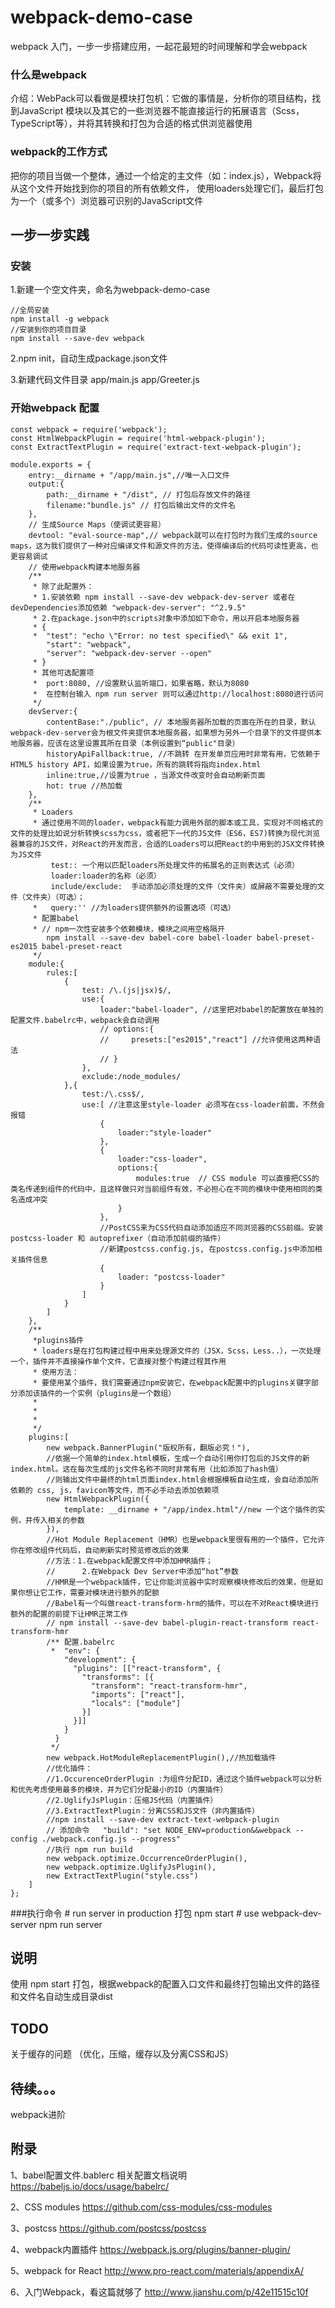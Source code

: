 # webpack-demo-case
webpack 入门，一步一步搭建应用，一起花最短的时间理解和学会webpack

### 什么是webpack
介绍：WebPack可以看做是模块打包机：它做的事情是，分析你的项目结构，找到JavaScript
模块以及其它的一些浏览器不能直接运行的拓展语言（Scss，TypeScript等），并将其转换和打包为合适的格式供浏览器使用

### webpack的工作方式
把你的项目当做一个整体，通过一个给定的主文件（如：index.js），Webpack将从这个文件开始找到你的项目的所有依赖文件，
使用loaders处理它们，最后打包为一个（或多个）浏览器可识别的JavaScript文件    

## 一步一步实践

### 安装
1.新建一个空文件夹，命名为webpack-demo-case
    
    //全局安装
    npm install -g webpack
    //安装到你的项目目录
    npm install --save-dev webpack

2.npm init，自动生成package.json文件

3.新建代码文件目录 app/main.js  app/Greeter.js

### 开始webpack 配置

    const webpack = require('webpack');
    const HtmlWebpackPlugin = require('html-webpack-plugin');
    const ExtractTextPlugin = require('extract-text-webpack-plugin');
    
    module.exports = {
        entry:__dirname + "/app/main.js",//唯一入口文件
        output:{
            path:__dirname + "/dist", // 打包后存放文件的路径
            filename:"bundle.js" // 打包后输出文件的文件名
        },
        // 生成Source Maps（使调试更容易）
        devtool: "eval-source-map",// webpack就可以在打包时为我们生成的source maps，这为我们提供了一种对应编译文件和源文件的方法，使得编译后的代码可读性更高，也更容易调试
        // 使用webpack构建本地服务器
        /**
         * 除了此配置外：
         * 1.安装依赖 npm install --save-dev webpack-dev-server 或者在devDependencies添加依赖 "webpack-dev-server": "^2.9.5"
         * 2.在package.json中的scripts对象中添加如下命令，用以开启本地服务器
         * {
         *  "test": "echo \"Error: no test specified\" && exit 1",
            "start": "webpack",
            "server": "webpack-dev-server --open"
         * }
         * 其他可选配置项
         *  port:8080, //设置默认监听端口，如果省略，默认为8080
         *  在控制台输入 npm run server 则可以通过http://localhost:8080进行访问
         */
        devServer:{
            contentBase:"./public", // 本地服务器所加载的页面在所在的目录，默认webpack-dev-server会为根文件夹提供本地服务器，如果想为另外一个目录下的文件提供本地服务器，应该在这里设置其所在目录（本例设置到“public"目录）
            historyApiFallback:true, //不跳转 在开发单页应用时非常有用，它依赖于HTML5 history API，如果设置为true，所有的跳转将指向index.html
            inline:true,//设置为true ，当源文件改变时会自动刷新页面
            hot: true //热加载
        },
        /**
         * Loaders
         * 通过使用不同的loader，webpack有能力调用外部的脚本或工具，实现对不同格式的文件的处理比如说分析转换scss为css，或者把下一代的JS文件（ES6，ES7)转换为现代浏览器兼容的JS文件，对React的开发而言，合适的Loaders可以把React的中用到的JSX文件转换为JS文件
             test:: 一个用以匹配loaders所处理文件的拓展名的正则表达式（必须）
             loader:loader的名称（必须）
             include/exclude:  手动添加必须处理的文件（文件夹）或屏蔽不需要处理的文件（文件夹）（可选）；
         *   query:'' //为loaders提供额外的设置选项（可选）
         * 配置babel
         * // npm一次性安装多个依赖模块，模块之间用空格隔开
            npm install --save-dev babel-core babel-loader babel-preset-es2015 babel-preset-react
         */
        module:{
            rules:[
                {
                    test: /\.(js|jsx)$/,
                    use:{
                        loader:"babel-loader", //这里把对babel的配置放在单独的配置文件.babelrc中，webpack会自动调用
                        // options:{
                        //     presets:["es2015","react"] //允许使用这两种语法
                        // }
                    },
                    exclude:/node_modules/
                },{
                    test:/\.css$/,
                    use:[ //注意这里style-loader 必须写在css-loader前面，不然会报错
                        {
                            loader:"style-loader"
                        },
                        {
                            loader:"css-loader",
                            options:{
                                modules:true  // CSS module 可以直接把CSS的类名传递到组件的代码中，且这样做只对当前组件有效，不必担心在不同的模块中使用相同的类名造成冲突
                            }
                        },
                        //PostCSS来为CSS代码自动添加适应不同浏览器的CSS前缀。安装postcss-loader 和 autoprefixer（自动添加前缀的插件）
                        //新建postcss.config.js, 在postcss.config.js中添加相关插件信息
                        {
                            loader: "postcss-loader"
                        }
                    ]
                }
            ]
        },
        /**
         *plugins插件
         * loaders是在打包构建过程中用来处理源文件的（JSX，Scss，Less..），一次处理一个，插件并不直接操作单个文件，它直接对整个构建过程其作用
         * 使用方法：
         * 要使用某个插件，我们需要通过npm安装它，在webpack配置中的plugins关键字部分添加该插件的一个实例（plugins是一个数组）
         *
         *
         *
         */
        plugins:[
            new webpack.BannerPlugin("版权所有，翻版必究！"),
            //依据一个简单的index.html模板，生成一个自动引用你打包后的JS文件的新index.html。这在每次生成的js文件名称不同时非常有用（比如添加了hash值）
            //则输出文件中最终的html页面index.html会根据模板自动生成，会自动添加所依赖的 css, js，favicon等文件，而不必手动去添加依赖项
            new HtmlWebpackPlugin({
                template: __dirname + "/app/index.html"//new 一个这个插件的实例，并传入相关的参数
            }),
            //Hot Module Replacement（HMR）也是webpack里很有用的一个插件，它允许你在修改组件代码后，自动刷新实时预览修改后的效果
            //方法：1.在webpack配置文件中添加HMR插件；
            //      2.在Webpack Dev Server中添加“hot”参数
            //HMR是一个webpack插件，它让你能浏览器中实时观察模块修改后的效果，但是如果你想让它工作，需要对模块进行额外的配额
            //Babel有一个叫做react-transform-hrm的插件，可以在不对React模块进行额外的配置的前提下让HMR正常工作
            // npm install --save-dev babel-plugin-react-transform react-transform-hmr
            /** 配置.babelrc
             *  "env": {
                "development": {
                  "plugins": [["react-transform", {
                    "transforms": [{
                      "transform": "react-transform-hmr",
                      "imports": ["react"],
                      "locals": ["module"]
                    }]
                  }]]
                }
              }
             */
            new webpack.HotModuleReplacementPlugin(),//热加载插件
            //优化插件：
            //1.OccurenceOrderPlugin :为组件分配ID，通过这个插件webpack可以分析和优先考虑使用最多的模块，并为它们分配最小的ID（内置插件）
            //2.UglifyJsPlugin：压缩JS代码（内置插件）
            //3.ExtractTextPlugin：分离CSS和JS文件（非内置插件）
            //npm install --save-dev extract-text-webpack-plugin
            // 添加命令   "build": "set NODE_ENV=production&&webpack --config ./webpack.config.js --progress"
            //执行 npm run build
            new webpack.optimize.OccurrenceOrderPlugin(),
            new webpack.optimize.UglifyJsPlugin(),
            new ExtractTextPlugin("style.css")
        ]
    };
###执行命令 
    # run server in production 打包
    npm start
    # use webpack-dev-server
    npm run server

## 说明
使用  npm start 打包，根据webpack的配置入口文件和最终打包输出文件的路径和文件名自动生成目录dist

## TODO 
关于缓存的问题 （优化，压缩，缓存以及分离CSS和JS）

## 待续。。。
webpack进阶




## 附录
1、babel配置文件.bablerc 相关配置文档说明   https://babeljs.io/docs/usage/babelrc/ 

2、CSS modules         https://github.com/css-modules/css-modules

3、postcss             https://github.com/postcss/postcss

4、webpack内置插件     https://webpack.js.org/plugins/banner-plugin/

5、webpack for React   http://www.pro-react.com/materials/appendixA/

6、入门Webpack，看这篇就够了    http://www.jianshu.com/p/42e11515c10f


